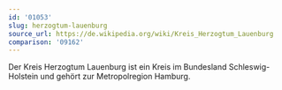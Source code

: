 ```yaml
---
id: '01053'
slug: herzogtum-lauenburg
source_url: https://de.wikipedia.org/wiki/Kreis_Herzogtum_Lauenburg
comparison: '09162'
---
```


Der Kreis Herzogtum Lauenburg ist ein Kreis im Bundesland Schleswig-Holstein und gehört zur Metropolregion Hamburg.
